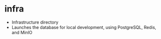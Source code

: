 # infra
* Infrastructure directory
* Launches the database for local development, using PostgreSQL, Redis, and MinIO
